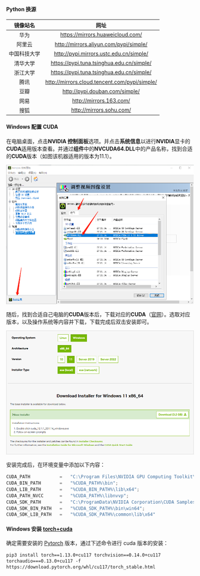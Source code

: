 #### Python 换源

|   镜像站名   |                     网址                      |
| :----------: | :-------------------------------------------: |
|     华为     |       https://mirrors.huaweicloud.com/        |
|    阿里云    |    http://mirrors.aliyun.com/pypi/simple/     |
| 中国科技大学 |    http://pypi.mirrors.ustc.edu.cn/simple/    |
|   清华大学   |   https://pypi.tuna.tsinghua.edu.cn/simple/   |
|   浙江大学   |   https://pypi.tuna.tsinghua.edu.cn/simple/   |
|     腾讯     | http://mirrors.cloud.tencent.com/pypi/simple/ |
|     豆瓣     |        http://pypi.douban.com/simple/         |
|     网易     |            http://mirrors.163.com/            |
|     搜狐     |           http://mirrors.sohu.com/            |



#### Windows 配置 CUDA

在电脑桌面，点击**NVIDIA 控制面板**选项。并点击**系统信息**以进行**NVIDIA**显卡的**CUDA**适用版本查看。并通过**组件**中的**NVCUDA64.DLL**中的产品名称，找到合适的**CUDA**版本（如图该机器适用的版本为11.1）。

![image-20230519094751521](photos/image-20230519094751521.png)

随后，找到合适自己电脑的**CUDA**版本后，下载对应的**CUDA**（[官网](https://developer.nvidia.com/cuda-downloads)）。选取对应版本，以及操作系统等内容并下载，下载完成后双击安装即可。

![image-20230519095016168](photos/image-20230519095016168.png)

安装完成后，在环境变量中添加以下内容：

```python
CUDA_PATH			=	"C:\Program Files\NVIDIA GPU Computing Toolkit\CUDA\v11.1";
CUDA_BIN_PATH		=	"%CUDA_PATH%\bin";
CUDA_LIB_PATH		=	"%CUDA_BIN_PATH%\lib\x64";
CUDA_PATH_NVCC		=	"%CUDA_PATH%\libnvvp";
CUDA_SDK_PATH		=	"C:\ProgramData\NVIDIA Corporation\CUDA Samples\v11.1";
CUDA_SDK_BIN_PATH	=	"%CUDA_SDK_PATH%\bin\win64";
CUDA_SDK_LIB_PATH	=	"%CUDA_SDK_PATH%\common\lib\x64"
```



#### Windows 安装 [torch+cuda](https://download.pytorch.org/whl)

确定需要安装的 [Pytorch](https://download.pytorch.org/whl) 版本，通过下述命令进行 cuda 版本的安装：

```shell
pip3 install torch==1.13.0+cu117 torchvision==0.14.0+cu117 torchaudio===0.13.0+cu117 -f https://download.pytorch.org/whl/cu117/torch_stable.html
```

